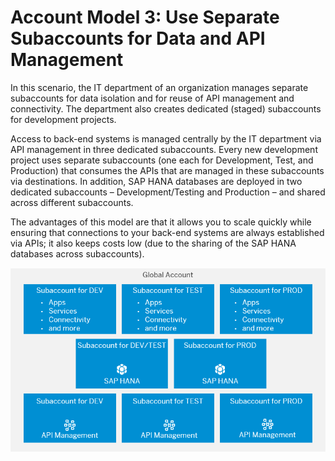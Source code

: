 <!-- loioc973258cbb9a4e399b0d5ec988ead034 -->

# Account Model 3: Use Separate Subaccounts for Data and API Management

In this scenario, the IT department of an organization manages separate subaccounts for data isolation and for reuse of API management and connectivity. The department also creates dedicated \(staged\) subaccounts for development projects.

Access to back-end systems is managed centrally by the IT department via API management in three dedicated subaccounts. Every new development project uses separate subaccounts \(one each for Development, Test, and Production\) that consumes the APIs that are managed in these subaccounts via destinations. In addition, SAP HANA databases are deployed in two dedicated subaccounts – Development/Testing and Production – and shared across different subaccounts.

The advantages of this model are that it allows you to scale quickly while ensuring that connections to your back-end systems are always established via APIs; it also keeps costs low \(due to the sharing of the SAP HANA databases across subaccounts\).

 ![](images/sap_cp_lm_account_model_scenarios_2_029bbee.png) 

